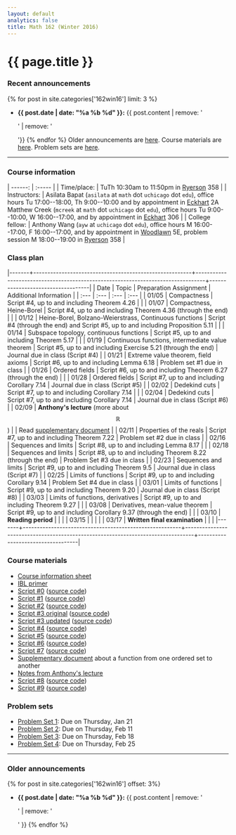 ```yaml
---
layout: default
analytics: false
title: Math 162 (Winter 2016)
---
```



# {{ page.title }}

### Recent announcements
{% for post in site.categories['162win16'] limit: 3 %}
* **{{ post.date | date: "%a %b %d" }}:** {{ post.content | remove: '<p>' | remove: '</p>'}}
{% endfor %}
Older announcements are [here](#older-announcements). Course materials are [here](#course-materials). Problem sets are [here](#problem-sets).

----

### Course information

<div class="infotable">

| ------:         | :-----                                                                                                                                                                                                                                                                                                    |
| Time/place:     | TuTh 10:30am to 11:50pm in [Ryerson][ry] 358                                                                                                                                                                                                                                                              |
| Instructors:    | Asilata Bapat (`asilata` at `math` dot `uchicago` dot `edu`), office hours Tu 17:00--18:00, Th 9:00--10:00 and by appointment in [Eckhart][eck] 2A<br/>Matthew Creek (`mcreek` at `math` dot `uchicago` dot `edu`), office hours Tu 9:00--10:00, W 16:00--17:00, and by appointment in [Eckhart][eck] 306 |
| College fellow: | Anthony Wang (`ayw` at `uchicago` dot `edu`), office hours M 16:00--17:00, F 16:00--17:00, and by appointment in [Woodlawn][wood] 5E, problem session M 18:00--19:00 in [Ryerson][ry] 358                                                                                                                 |


[eck]: https://maps.uchicago.edu/?location=Eckhart+Hall
[wood]: https://maps.uchicago.edu/?location=5720+South+Woodlawn+Avenue
[ry]: https://maps.uchicago.edu/?location=Ryerson+Laboratory

</div>

### Class plan

<div class="classplan">

|-------+--------------------------------------------------------+---------------------------------------------------------------------------------+-----------------------------------|
| Date  | Topic                                                  | Preparation Assignment                                                          | Additional Information            |
| :---  | :---                                                   | :---                                                                            | :---                              |
| 01/05 | Compactness                                            | Script #4, up to and including Theorem 4.26                                     |                                   |
| 01/07 | Compactness, Heine-Borel                               | Script #4, up to and including Theorem 4.36 (through the end)                   |                                   |
| 01/12 | Heine-Borel, Bolzano-Weierstrass, Continuous functions | Script #4 (through the end) and Script #5, up to and including Proposition 5.11 |                                   |
| 01/14 | Subspace topology, continuous functions                | Script #5, up to and including Theorem 5.17                                     |                                   |
| 01/19 | Continuous functions, intermediate value theorem       | Script #5, up to and including Exercise 5.21 (through the end)                  | Journal due in class (Script #4)  |
| 01/21 | Extreme value theorem, field axioms                    | Script #6, up to and including Lemma 6.18                                       | Problem set #1 due in class       |
| 01/26 | Ordered fields                                         | Script #6, up to and including Theorem 6.27 (through the end)                   |                                   |
| 01/28 | Ordered fields                                         | Script #7, up to and including Corollary 7.14                                   | Journal due in class (Script #5)  |
| 02/02 | Dedekind cuts                                          | Script #7, up to and including Corollary 7.14                                   |                                   |
| 02/04 | Dedekind cuts                                          | Script #7, up to and including Corollary 7.14                                   | Journal due in class (Script #6)  |
| 02/09 | **Anthony's lecture** (more about $$\mathbb{R}$$)      |                                                                                 | Read [supplementary document][of] |
| 02/11 | Properties of the reals                                | Script #7, up to and including Theorem 7.22                                     | Problem set #2 due in class       |
| 02/16 | Sequences and limits                                   | Script #8, up to and including Lemma 8.17                                       |                                   |
| 02/18 | Sequences and limits                                   | Script #8, up to and including Theorem 8.22 (through the end)                   | Problem Set #3 due in class       |
| 02/23 | Sequences and limits                                   | Script #9, up to and including Theorem 9.5                                      | Journal due in class (Script #7)  |
| 02/25 | Limits of functions                                    | Script #9, up to and including Corollary 9.14                                   | Problem Set #4 due in class       |
| 03/01 | Limits of functions                                    | Script #9, up to and including Theorem 9.20                                     | Journal due in class (Script #8)  |
| 03/03 | Limits of functions, derivatives                       | Script #9, up to and including Theorem 9.27                                     |                                   |
| 03/08 | Derivatives, mean-value theorem                        | Script #9, up to and including Corollary 9.37 (through the end)                 |                                   |
| 03/10 | **Reading period**                                     |                                                                                 |                                   |
| 03/15 |                                                        |                                                                                 |                                   |
| 03/17 | **Written final examination**                          |                                                                                 |                                   |
|-------+--------------------------------------------------------+---------------------------------------------------------------------------------+-----------------------------------|

</div>

### Course materials

* [Course information sheet](documents/courseinfosheet.pdf)
* [IBL primer](documents/ibl.pdf)
* [Script #0](scripts/script_0_161.pdf) ([source code](scripts/script_0_161.tex))
* [Script #1](scripts/script_1_161.pdf) ([source code](scripts/script_1_161.tex))
* [Script #2](scripts/script_2_161.pdf) ([source code](scripts/script_2_161.tex))
* [Script #3 original](scripts/script_3_161_original.pdf) ([source code](scripts/script_3_161_original.tex))
* [Script #3 updated](scripts/script_3_161.pdf) ([source code](scripts/script_3_161.tex))
* [Script #4](scripts/script_4_161.pdf) ([source code](scripts/script_4_161.tex))
* [Script #5](scripts/script_5_161.pdf) ([source code](scripts/script_5_161.tex))
* [Script #6](scripts/script_6_161.pdf) ([source code](scripts/script_6_161.tex))
* [Script #7](scripts/script_7_161.pdf) ([source code](scripts/script_7_161.tex))
* [Supplementary document][of] about a function from one ordered set to another
* [Notes from Anthony's lecture](scripts/real-properties.pdf)
* [Script #8](scripts/script_8_161.pdf) ([source code](scripts/script_8_161.tex))
* [Script #9](scripts/script_9_161.pdf) ([source code](scripts/script_9_161.tex))

[of]: scripts/order-function.pdf


### Problem sets

* [Problem Set 1](problem_sets/ps1.pdf): Due on Thursday, Jan 21
* [Problem Set 2](problem_sets/ps2.pdf): Due on Thursday, Feb 11
* [Problem Set 3](problem_sets/ps3.pdf): Due on Thursday, Feb 18
* [Problem Set 4](problem_sets/ps4.pdf): Due on Thursday, Feb 25

----
### Older announcements
{% for post in site.categories['162win16'] offset: 3%}
* **{{ post.date | date: "%a %b %d" }}:** {{ post.content | remove: '<p>' | remove: '</p>' }}
{% endfor %}
